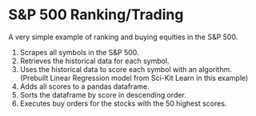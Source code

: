 # S&P 500 Ranking/Trading
A very simple example of ranking and buying equities in the S&amp;P 500.

1. Scrapes all symbols in the S&P 500.
2. Retrieves the historical data for each symbol.
3. Uses the historical data to score each symbol with an algorithm. (Prebuilt Linear Regression model from Sci-Kit Learn in this example)
4. Adds all scores to a pandas dataframe.
5. Sorts the dataframe by score in descending order.
6. Executes buy orders for the stocks with the 50 highest scores.
